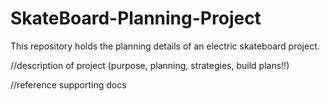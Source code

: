 # SkateBoard-Planning-Project
This repository holds the planning details of an electric skateboard project.

//description of project 
(purpose, planning, strategies, build plans!!)

//reference supporting docs
